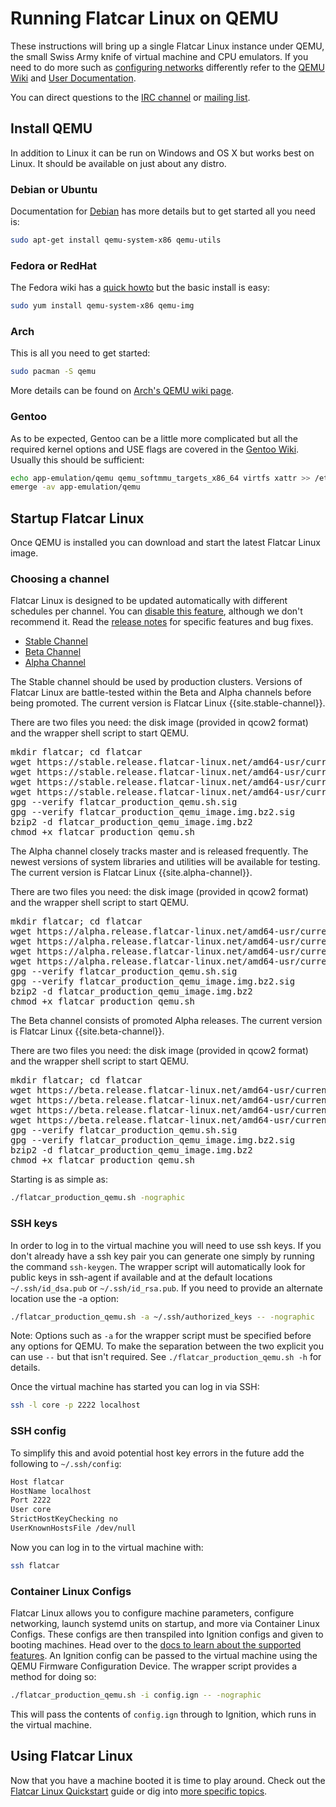 # Running Flatcar Linux on QEMU

These instructions will bring up a single Flatcar Linux instance under QEMU, the small Swiss Army knife of virtual machine and CPU emulators. If you need to do more such as [configuring networks][qemunet] differently refer to the [QEMU Wiki][qemuwiki] and [User Documentation][qemudoc].

You can direct questions to the [IRC channel][irc] or [mailing list][flatcar-dev].

[qemunet]: http://wiki.qemu.org/Documentation/Networking
[qemuwiki]: http://wiki.qemu.org/Manual
[qemudoc]: http://qemu.weilnetz.de/qemu-doc.html


## Install QEMU

In addition to Linux it can be run on Windows and OS X but works best on Linux. It should be available on just about any distro.

### Debian or Ubuntu

Documentation for [Debian][qemudeb] has more details but to get started all you need is:

```sh
sudo apt-get install qemu-system-x86 qemu-utils
```

[qemudeb]: https://wiki.debian.org/QEMU

### Fedora or RedHat

The Fedora wiki has a [quick howto][qemufed] but the basic install is easy:

```sh
sudo yum install qemu-system-x86 qemu-img
```

[qemufed]: https://fedoraproject.org/wiki/How_to_use_qemu

### Arch

This is all you need to get started:

```sh
sudo pacman -S qemu
```

More details can be found on [Arch's QEMU wiki page](https://wiki.archlinux.org/index.php/Qemu).

### Gentoo

As to be expected, Gentoo can be a little more complicated but all the required kernel options and USE flags are covered in the [Gentoo Wiki][qemugen]. Usually this should be sufficient:

```sh
echo app-emulation/qemu qemu_softmmu_targets_x86_64 virtfs xattr >> /etc/portage/package.use
emerge -av app-emulation/qemu
```

[qemugen]: http://wiki.gentoo.org/wiki/QEMU


## Startup Flatcar Linux

Once QEMU is installed you can download and start the latest Flatcar Linux image.

### Choosing a channel

Flatcar Linux is designed to be updated automatically with different schedules per channel. You can [disable this feature](update-strategies.md), although we don't recommend it. Read the [release notes](https://flatcar-linux.org/releases) for specific features and bug fixes.

<div id="qemu-images">
  <ul class="nav nav-tabs">
    <li class="active"><a href="#stable" data-toggle="tab">Stable Channel</a></li>
    <li><a href="#beta" data-toggle="tab">Beta Channel</a></li>
    <li><a href="#alpha" data-toggle="tab">Alpha Channel</a></li>
  </ul>
  <div class="tab-content coreos-docs-image-table">
    <div class="tab-pane active" id="stable">
      <div class="channel-info">
        <p>The Stable channel should be used by production clusters. Versions of Flatcar Linux are battle-tested within the Beta and Alpha channels before being promoted. The current version is Flatcar Linux {{site.stable-channel}}.</p>
       </div>
      <p>There are two files you need: the disk image (provided in qcow2
      format) and the wrapper shell script to start QEMU.</p>
      <pre>mkdir flatcar; cd flatcar
wget https://stable.release.flatcar-linux.net/amd64-usr/current/flatcar_production_qemu.sh
wget https://stable.release.flatcar-linux.net/amd64-usr/current/flatcar_production_qemu.sh.sig
wget https://stable.release.flatcar-linux.net/amd64-usr/current/flatcar_production_qemu_image.img.bz2
wget https://stable.release.flatcar-linux.net/amd64-usr/current/flatcar_production_qemu_image.img.bz2.sig
gpg --verify flatcar_production_qemu.sh.sig
gpg --verify flatcar_production_qemu_image.img.bz2.sig
bzip2 -d flatcar_production_qemu_image.img.bz2
chmod +x flatcar_production_qemu.sh</pre>
    </div>
    <div class="tab-pane" id="alpha">
      <div class="channel-info">
        <p>The Alpha channel closely tracks master and is released frequently. The newest versions of system libraries and utilities will be available for testing. The current version is Flatcar Linux {{site.alpha-channel}}.</p>
      </div>
      <p>There are two files you need: the disk image (provided in qcow2
      format) and the wrapper shell script to start QEMU.</p>
      <pre>mkdir flatcar; cd flatcar
wget https://alpha.release.flatcar-linux.net/amd64-usr/current/flatcar_production_qemu.sh
wget https://alpha.release.flatcar-linux.net/amd64-usr/current/flatcar_production_qemu.sh.sig
wget https://alpha.release.flatcar-linux.net/amd64-usr/current/flatcar_production_qemu_image.img.bz2
wget https://alpha.release.flatcar-linux.net/amd64-usr/current/flatcar_production_qemu_image.img.bz2.sig
gpg --verify flatcar_production_qemu.sh.sig
gpg --verify flatcar_production_qemu_image.img.bz2.sig
bzip2 -d flatcar_production_qemu_image.img.bz2
chmod +x flatcar_production_qemu.sh</pre>
    </div>
    <div class="tab-pane" id="beta">
      <div class="channel-info">
        <p>The Beta channel consists of promoted Alpha releases. The current version is Flatcar Linux {{site.beta-channel}}.</p>
      </div>
      <p>There are two files you need: the disk image (provided in qcow2
      format) and the wrapper shell script to start QEMU.</p>
      <pre>mkdir flatcar; cd flatcar
wget https://beta.release.flatcar-linux.net/amd64-usr/current/flatcar_production_qemu.sh
wget https://beta.release.flatcar-linux.net/amd64-usr/current/flatcar_production_qemu.sh.sig
wget https://beta.release.flatcar-linux.net/amd64-usr/current/flatcar_production_qemu_image.img.bz2
wget https://beta.release.flatcar-linux.net/amd64-usr/current/flatcar_production_qemu_image.img.bz2.sig
gpg --verify flatcar_production_qemu.sh.sig
gpg --verify flatcar_production_qemu_image.img.bz2.sig
bzip2 -d flatcar_production_qemu_image.img.bz2
chmod +x flatcar_production_qemu.sh</pre>
    </div>
  </div>
</div>

Starting is as simple as:

```sh
./flatcar_production_qemu.sh -nographic
```

### SSH keys

In order to log in to the virtual machine you will need to use ssh keys. If you don't already have a ssh key pair you can generate one simply by running the command `ssh-keygen`. The wrapper script will automatically look for public keys in ssh-agent if available and at the default locations `~/.ssh/id_dsa.pub` or `~/.ssh/id_rsa.pub`. If you need to provide an alternate location use the -a option:

```sh
./flatcar_production_qemu.sh -a ~/.ssh/authorized_keys -- -nographic
```

Note: Options such as `-a` for the wrapper script must be specified before any options for QEMU. To make the separation between the two explicit you can use `--` but that isn't required. See `./flatcar_production_qemu.sh -h` for details.

Once the virtual machine has started you can log in via SSH:

```sh
ssh -l core -p 2222 localhost
```

### SSH config

To simplify this and avoid potential host key errors in the future add the following to `~/.ssh/config`:

```sh
Host flatcar
HostName localhost
Port 2222
User core
StrictHostKeyChecking no
UserKnownHostsFile /dev/null
```

Now you can log in to the virtual machine with:

```sh
ssh flatcar
```

### Container Linux Configs

Flatcar Linux allows you to configure machine parameters, configure networking, launch systemd units on startup, and more via Container Linux Configs. These configs are then transpiled into Ignition configs and given to booting machines. Head over to the [docs to learn about the supported features][cl-configs]. An Ignition config can be passed to the virtual machine using the QEMU Firmware Configuration Device. The wrapper script provides a method for doing so:

```sh
./flatcar_production_qemu.sh -i config.ign -- -nographic
```

This will pass the contents of `config.ign` through to Ignition, which runs in the virtual machine.

[cl-configs]: provisioning.md

## Using Flatcar Linux

Now that you have a machine booted it is time to play around. Check out the [Flatcar Linux Quickstart](quickstart.md) guide or dig into [more specific topics](https://docs.flatcar-linux.org).

[flatcar-dev]: https://groups.google.com/forum/#!forum/flatcar-linux-dev
[irc]: irc://irc.freenode.org:6667/#flatcar
